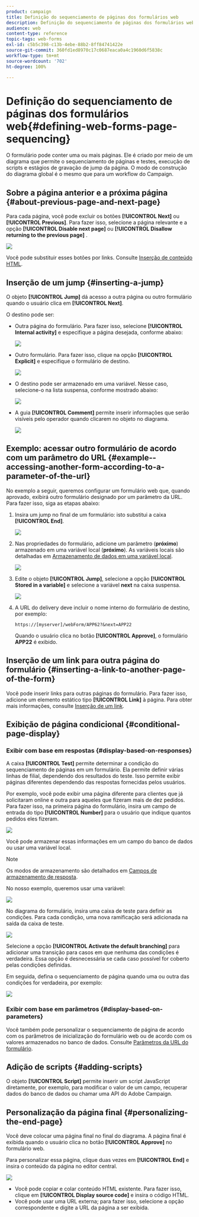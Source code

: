 ```yaml
---
product: campaign
title: Definição do sequenciamento de páginas dos formulários web
description: Definição do sequenciamento de páginas dos formulários web
audience: web
content-type: reference
topic-tags: web-forms
exl-id: c5b5c398-c13b-4ebe-88b2-8ff84741422e
source-git-commit: 360fd1ed8970c17c0687eaca0a4c1960d6f5838c
workflow-type: tm+mt
source-wordcount: '702'
ht-degree: 100%

---
```


# Definição do sequenciamento de páginas dos formulários web{#defining-web-forms-page-sequencing}

O formulário pode conter uma ou mais páginas. Ele é criado por meio de um diagrama que permite o sequenciamento de páginas e testes, execução de scripts e estágios de gravação de jump da página. O modo de construção do diagrama global é o mesmo que para um workflow do Campaign.

## Sobre a página anterior e a próxima página {#about-previous-page-and-next-page}

Para cada página, você pode excluir os botões **[!UICONTROL Next]** ou **[!UICONTROL Previous]**. Para fazer isso, selecione a página relevante e a opção **[!UICONTROL Disable next page]** ou **[!UICONTROL Disallow returning to the previous page]** .

![](assets/s_ncs_admin_survey_no_next_page.png)

Você pode substituir esses botões por links. Consulte [Inserção de conteúdo HTML](static-elements-in-a-web-form.md#inserting-html-content).

## Inserção de um jump {#inserting-a-jump}

O objeto **[!UICONTROL Jump]** dá acesso a outra página ou outro formulário quando o usuário clica em **[!UICONTROL Next]**.

O destino pode ser:

* Outra página do formulário. Para fazer isso, selecione **[!UICONTROL Internal activity]** e especifique a página desejada, conforme abaixo:

   ![](assets/s_ncs_admin_jump_param1.png)

* Outro formulário. Para fazer isso, clique na opção **[!UICONTROL Explicit]** e especifique o formulário de destino.

   ![](assets/s_ncs_admin_jump_param2.png)

* O destino pode ser armazenado em uma variável. Nesse caso, selecione-o na lista suspensa, conforme mostrado abaixo:

   ![](assets/s_ncs_admin_jump_param3.png)

* A guia **[!UICONTROL Comment]** permite inserir informações que serão visíveis pelo operador quando clicarem no objeto no diagrama.

   ![](assets/s_ncs_admin_survey_jump_comment.png)

## Exemplo: acessar outro formulário de acordo com um parâmetro do URL {#example--accessing-another-form-according-to-a-parameter-of-the-url}

No exemplo a seguir, queremos configurar um formulário web que, quando aprovado, exibirá outro formulário designado por um parâmetro da URL. Para fazer isso, siga as etapas abaixo:

1. Insira um jump no final de um formulário: isto substitui a caixa **[!UICONTROL End]**.

   ![](assets/s_ncs_admin_survey_jump_sample1.png)

1. Nas propriedades do formulário, adicione um parâmetro (**próximo**) armazenado em uma variável local (**próximo**). As variáveis locais são detalhadas em [Armazenamento de dados em uma variável local](web-forms-answers.md#storing-data-in-a-local-variable).

   ![](assets/s_ncs_admin_survey_jump_sample2.png)

1. Edite o objeto **[!UICONTROL Jump]**, selecione a opção **[!UICONTROL Stored in a variable]** e selecione a variável **next** na caixa suspensa.

   ![](assets/s_ncs_admin_survey_jump_sample3.png)

1. A URL do delivery deve incluir o nome interno do formulário de destino, por exemplo:

   ```
   https://[myserver]/webForm/APP62?&next=APP22
   ```

   Quando o usuário clica no botão **[!UICONTROL Approve]**, o formulário **APP22** é exibido.

## Inserção de um link para outra página do formulário {#inserting-a-link-to-another-page-of-the-form}

Você pode inserir links para outras páginas do formulário. Para fazer isso, adicione um elemento estático tipo **[!UICONTROL Link]** à página. Para obter mais informações, consulte [Inserção de um link](static-elements-in-a-web-form.md#inserting-a-link).

## Exibição de página condicional {#conditional-page-display}

### Exibir com base em respostas {#display-based-on-responses}

A caixa **[!UICONTROL Test]** permite determinar a condição do sequenciamento de páginas em um formulário. Ela permite definir várias linhas de filial, dependendo dos resultados do teste. Isso permite exibir páginas diferentes dependendo das respostas fornecidas pelos usuários.

Por exemplo, você pode exibir uma página diferente para clientes que já solicitaram online e outra para aqueles que fizeram mais de dez pedidos. Para fazer isso, na primeira página do formulário, insira um campo de entrada do tipo **[!UICONTROL Number]** para o usuário que indique quantos pedidos eles fizeram.

![](assets/s_ncs_admin_survey_test_ex0.png)

Você pode armazenar essas informações em um campo do banco de dados ou usar uma variável local.

>[!NOTE]
>
>Os modos de armazenamento são detalhados em [Campos de armazenamento de resposta](web-forms-answers.md#response-storage-fields).

No nosso exemplo, queremos usar uma variável:

![](assets/s_ncs_admin_survey_test_ex1.png)

No diagrama do formulário, insira uma caixa de teste para definir as condições. Para cada condição, uma nova ramificação será adicionada na saída da caixa de teste.

![](assets/s_ncs_admin_survey_test_ex2.png)

Selecione a opção **[!UICONTROL Activate the default branching]** para adicionar uma transição para casos em que nenhuma das condições é verdadeira. Essa opção é desnecessária se cada caso possível for coberto pelas condições definidas.

Em seguida, defina o sequenciamento de página quando uma ou outra das condições for verdadeira, por exemplo:

![](assets/s_ncs_admin_survey_test_ex3.png)

### Exibir com base em parâmetros {#display-based-on-parameters}

Você também pode personalizar o sequenciamento de página de acordo com os parâmetros de inicialização do formulário web ou de acordo com os valores armazenados no banco de dados. Consulte [Parâmetros da URL do formulário](defining-web-forms-properties.md#form-url-parameters).

## Adição de scripts {#adding-scripts}

O objeto **[!UICONTROL Script]** permite inserir um script JavaScript diretamente, por exemplo, para modificar o valor de um campo, recuperar dados do banco de dados ou chamar uma API do Adobe Campaign.

## Personalização da página final {#personalizing-the-end-page}

Você deve colocar uma página final no final do diagrama. A página final é exibida quando o usuário clica no botão **[!UICONTROL Approve]** no formulário web.

Para personalizar essa página, clique duas vezes em **[!UICONTROL End]** e insira o conteúdo da página no editor central.

![](assets/s_ncs_admin_survey_end_page_edit.png)

* Você pode copiar e colar conteúdo HTML existente. Para fazer isso, clique em **[!UICONTROL Display source code]** e insira o código HTML.
* Você pode usar uma URL externa; para fazer isso, selecione a opção correspondente e digite a URL da página a ser exibida.
